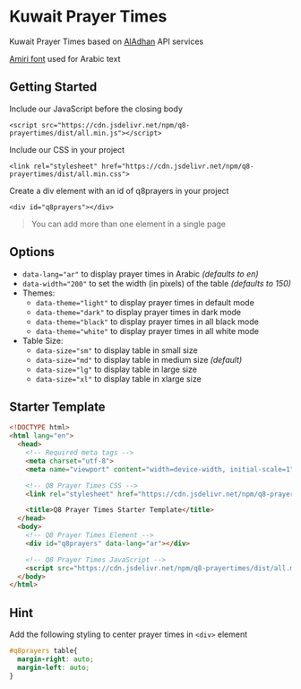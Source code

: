 # Kuwait Prayer Times
Kuwait Prayer Times based on [AlAdhan](https://aladhan.com) API services

[Amiri font](https://www.amirifont.org) used for Arabic text

## Getting Started
Include our JavaScript before the closing body

`<script src="https://cdn.jsdelivr.net/npm/q8-prayertimes/dist/all.min.js"></script>`

Include our CSS in your project

`<link rel="stylesheet" href="https://cdn.jsdelivr.net/npm/q8-prayertimes/dist/all.min.css">`

Create a div element with an id of q8prayers in your project

`<div id="q8prayers"></div>`

> You can add more than one element in a single page

## Options
- `data-lang="ar"` to display prayer times in Arabic *(defaults to en)*
- `data-width="200"` to set the width (in pixels) of the table *(defaults to 150)*
- Themes:
  - `data-theme="light"` to display prayer times in default mode
  - `data-theme="dark"` to display prayer times in dark mode
  - `data-theme="black"` to display prayer times in all black mode
  - `data-theme="white"` to display prayer times in all white mode
- Table Size:
  - `data-size="sm"` to display table in small size
  - `data-size="md"` to display table in medium size *(default)*
  - `data-size="lg"` to display table in large size
  - `data-size="xl"` to display table in xlarge size

## Starter Template
```html
<!DOCTYPE html>
<html lang="en">
  <head>
    <!-- Required meta tags -->
    <meta charset="utf-8">
    <meta name="viewport" content="width=device-width, initial-scale=1">

    <!-- Q8 Prayer Times CSS -->
    <link rel="stylesheet" href="https://cdn.jsdelivr.net/npm/q8-prayertimes/dist/all.min.css">

    <title>Q8 Prayer Times Starter Template</title>
  </head>
  <body>
    <!-- Q8 Prayer Times Element -->
    <div id="q8prayers" data-lang="ar"></div>

    <!-- Q8 Prayer Times JavaScript -->
    <script src="https://cdn.jsdelivr.net/npm/q8-prayertimes/dist/all.min.js"></script>
  </body>
</html>
```

## Hint
Add the following styling to center prayer times in `<div>` element

```css
#q8prayers table{
  margin-right: auto;
  margin-left: auto;
}
```
